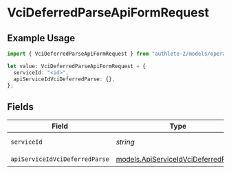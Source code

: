 # VciDeferredParseApiFormRequest

## Example Usage

```typescript
import { VciDeferredParseApiFormRequest } from "authlete-2/models/operations";

let value: VciDeferredParseApiFormRequest = {
  serviceId: "<id>",
  apiServiceIdVciDeferredParse: {},
};
```

## Fields

| Field                                                                               | Type                                                                                | Required                                                                            | Description                                                                         |
| ----------------------------------------------------------------------------------- | ----------------------------------------------------------------------------------- | ----------------------------------------------------------------------------------- | ----------------------------------------------------------------------------------- |
| `serviceId`                                                                         | *string*                                                                            | :heavy_check_mark:                                                                  | A service ID.                                                                       |
| `apiServiceIdVciDeferredParse`                                                      | [models.ApiServiceIdVciDeferredParse](../../models/apiserviceidvcideferredparse.md) | :heavy_check_mark:                                                                  | N/A                                                                                 |